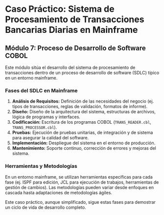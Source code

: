 # Caso Práctico: Sistema de Procesamiento de Transacciones Bancarias Diarias en Mainframe

## Módulo 7: Proceso de Desarrollo de Software COBOL

Este módulo sitúa el desarrollo del sistema de procesamiento de transacciones dentro de un proceso de desarrollo de software (SDLC) típico en un entorno mainframe.

### Fases del SDLC en Mainframe

1.  **Análisis de Requisitos:** Definición de las necesidades del negocio (ej. tipos de transacciones, reglas de validación, formatos de informe).
2.  **Diseño:** Diseño de la arquitectura del sistema, estructuras de archivos, lógica de programas y interfaces.
3.  **Codificación:** Escritura de los programas COBOL (`TRANS_READER.cbl`, `TRANS_PROCESSOR.cbl`).
4.  **Pruebas:** Ejecución de pruebas unitarias, de integración y de sistema para asegurar la calidad del software.
5.  **Implementación:** Despliegue del sistema en el entorno de producción.
6.  **Mantenimiento:** Soporte continuo, corrección de errores y mejoras del sistema.

### Herramientas y Metodologías

En un entorno mainframe, se utilizan herramientas específicas para cada fase (ej. ISPF para edición, JCL para ejecución de trabajos, herramientas de gestión de cambios). Las metodologías pueden variar desde enfoques en cascada hasta adaptaciones de metodologías ágiles.

Este caso práctico, aunque simplificado, sigue estas fases para demostrar un ciclo de vida de desarrollo completo.
